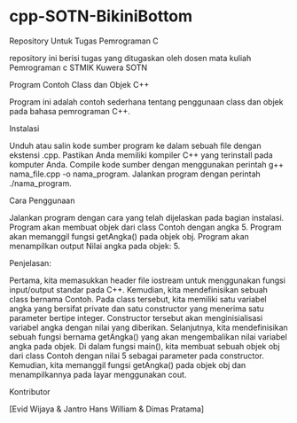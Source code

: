 # cpp-SOTN-BikiniBottom
Repository Untuk Tugas Pemrograman C 

repository ini berisi tugas yang ditugaskan oleh dosen mata kuliah Pemrograman c STMIK Kuwera SOTN


Program Contoh Class dan Objek C++

Program ini adalah contoh sederhana tentang penggunaan class dan objek pada bahasa pemrograman C++.

Instalasi

Unduh atau salin kode sumber program ke dalam sebuah file dengan ekstensi .cpp.
Pastikan Anda memiliki kompiler C++ yang terinstall pada komputer Anda.
Compile kode sumber dengan menggunakan perintah g++ nama_file.cpp -o nama_program.
Jalankan program dengan perintah ./nama_program.

Cara Penggunaan

Jalankan program dengan cara yang telah dijelaskan pada bagian instalasi.
Program akan membuat objek dari class Contoh dengan angka 5.
Program akan memanggil fungsi getAngka() pada objek obj.
Program akan menampilkan output Nilai angka pada objek: 5.

Penjelasan:

Pertama, kita memasukkan header file iostream untuk menggunakan fungsi input/output standar pada C++.
Kemudian, kita mendefinisikan sebuah class bernama Contoh. Pada class tersebut, kita memiliki satu variabel angka yang bersifat private dan satu constructor yang menerima satu parameter bertipe integer. Constructor tersebut akan menginisialisasi variabel angka dengan nilai yang diberikan.
Selanjutnya, kita mendefinisikan sebuah fungsi bernama getAngka() yang akan mengembalikan nilai variabel angka pada objek.
Di dalam fungsi main(), kita membuat sebuah objek obj dari class Contoh dengan nilai 5 sebagai parameter pada constructor.
Kemudian, kita memanggil fungsi getAngka() pada objek obj dan menampilkannya pada layar menggunakan cout.

Kontributor

[Evid Wijaya &
Jantro Hans William &
Dimas Pratama]

